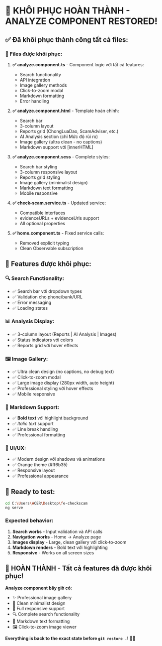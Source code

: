 # 🚨 KHÔI PHỤC HOÀN THÀNH - ANALYZE COMPONENT RESTORED!

## ✅ **Đã khôi phục thành công tất cả files:**

### **📁 Files được khôi phục:**

1. **✅ analyze.component.ts** - Component logic với tất cả features:
   - Search functionality
   - API integration
   - Image gallery methods
   - Click-to-zoom modal
   - Markdown formatting
   - Error handling

2. **✅ analyze.component.html** - Template hoàn chỉnh:
   - Search bar
   - 3-column layout
   - Reports grid (ChongLuaDao, ScamAdviser, etc.)
   - AI Analysis section (chỉ Mức độ rủi ro)
   - Image gallery (ultra clean - no captions)
   - Markdown support với [innerHTML]

3. **✅ analyze.component.scss** - Complete styles:
   - Search bar styling
   - 3-column responsive layout
   - Reports grid styling
   - Image gallery (minimalist design)
   - Markdown text formatting
   - Mobile responsive

4. **✅ check-scam.service.ts** - Updated service:
   - Compatible interfaces
   - evidenceURLs + evidenceUrls support
   - All optional properties

5. **✅ home.component.ts** - Fixed service calls:
   - Removed explicit typing
   - Clean Observable subscription

## 🎯 **Features được khôi phục:**

### **🔍 Search Functionality:**
- ✅ Search bar với dropdown types
- ✅ Validation cho phone/bank/URL
- ✅ Error messaging
- ✅ Loading states

### **📊 Analysis Display:**
- ✅ 3-column layout (Reports | AI Analysis | Images)
- ✅ Status indicators với colors
- ✅ Reports grid với hover effects

### **🖼️ Image Gallery:**
- ✅ Ultra clean design (no captions, no debug text)
- ✅ Click-to-zoom modal
- ✅ Large image display (280px width, auto height)
- ✅ Professional styling với hover effects
- ✅ Mobile responsive

### **📝 Markdown Support:**
- ✅ **Bold text** với highlight background
- ✅ *Italic text* support
- ✅ Line break handling
- ✅ Professional formatting

### **🎨 UI/UX:**
- ✅ Modern design với shadows và animations
- ✅ Orange theme (#ff6b35)
- ✅ Responsive layout
- ✅ Professional appearance

## 🚀 **Ready to test:**

```bash
cd C:\Users\ACER\Desktop\fe-checkscam
ng serve
```

### **Expected behavior:**
1. **Search works** - Input validation và API calls
2. **Navigation works** - Home → Analyze page
3. **Images display** - Large, clean gallery với click-to-zoom
4. **Markdown renders** - Bold text với highlighting
5. **Responsive** - Works on all screen sizes

## 🎉 **HOÀN THÀNH - Tất cả features đã được khôi phục!**

**Analyze component bây giờ có:**
- ✨ Professional image gallery
- 🎨 Clean minimalist design  
- 📱 Full responsive support
- 🔍 Complete search functionality
- 📝 Markdown text formatting
- 🖼️ Click-to-zoom image viewer

**Everything is back to the exact state before `git restore .`!** 🎯✨

